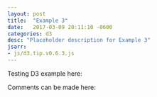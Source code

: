 ```yaml
---
layout: post
title:  "Example 3"
date:   2017-03-09 20:11:10 -0600
categories: d3
desc: "Placeholder description for Example 3"
jsarr:
- js/d3.tip.v0.6.3.js
---
```


Testing D3 example here:

<div id="d3example3"></div>

<style>

.node {
  fill: #fff;
  stroke: #555;
  stroke-width: 1.75px;
}
.node-active{
  fill: #ddd;
  stroke-opacity: 1;
  stroke: #555;
  stroke-width: 1.75px;
}
.link {
  stroke: #555;
  stroke-opacity: .3;
  fill: transparent;
  stroke-width: 3px;
}
.link-active {
  stroke: #555;
  stroke-opacity: 1;
  fill: transparent;
  stroke-width: 3px;
}
.arrow {
  fill: #555;
  fill-opacity: .3;
}
.arrow-active {
  fill: #555;
  fill-opacity: 1;
}
.text {
  font: 12px sans-serif;
  pointer-events: none;
  text-shadow: 0 1px 0 #fff, 1px 0 0 #fff, 0 -1px 0 #fff, -1px 0 0 #fff;
}
.d3-tip {
  line-height: 1;
  font-weight: bold;
  padding: 12px;
  background: rgba(0, 0, 0, 0.8);
  color: #fff;
  border-radius: 2px;
}

</style>

<script>

graph = {
  "nodes": [
      {"name": "A", "label": "2(1/3) + 1(1/9)"}, 
      {"name": "B", "label": "3(1/3) + 3(1/9) + 2(1/27) + 3(1/81)"}, 
      {"name": "C", "label": "0"}, 
      {"name": "D", "label": "1(1/3) + 1(1/9) + 1(1/27)"},
      {"name": "E", "label": "2(1/3) + 1(1/9) + 2(1/27)"},
      {"name": "F", "label": "1(1/3) + 2(1/9)"}],
  "links": [
      {"source": 0, "target": 2, "value" :1}, 
      {"source": 0, "target": 3, "value" :1}, 
      {"source": 1, "target": 2, "value" :1}, 
      {"source": 1, "target": 3, "value" :1}, 
      {"source": 1, "target": 4, "value" :1},
      {"source": 3, "target": 5, "value" :1},
      {"source": 4, "target": 2, "value" :1},
      {"source": 4, "target": 5, "value" :1},
      {"source": 5, "target": 0, "value" :1}]
};
function get_node(graph, name) {
    // get first node that has a name matching the given name (case-insensitive)
    return graph.nodes.filter(function(node) { return node.name.toUpperCase() == name.toUpperCase(); })[0];
}
var sample_graph = {
    'A': ['C', 'D'],
    'B': ['C', 'D', 'E'],
    'C': [],
    'D': ['F'],
    'E': ['C', 'F'],
    'F': ['A'],
};
var linkedByIndex = {};
graph.links.forEach(function(d) {
  linkedByIndex[d.source + "," + d.target] = true;
});
function isConnected(a, b, origin) {
  return (linkedByIndex[a.index + "," + b.index] && b.index != origin.index) || a.index == b.index;
}

var margin = {top: 10, right: 50, bottom: 20, left: 50},
    width = 960 - margin.left - margin.right,
    height = 550 - margin.top - margin.bottom;

var force = d3.layout.force()
  .nodes(graph.nodes)
  .links(graph.links)
  .charge(-3000)
  .linkDistance(200)
  .size([width, height])
  .on("tick", tick)
  .start();
// Zoom definition
var zoom = d3.behavior.zoom()
  .scaleExtent([1, 10])
  .on("zoom", zoomed);

function zoomed() {
  container.attr("transform", "translate(" + d3.event.translate + ")scale(" + d3.event.scale + ")");
}
var svg = d3.select('div#d3example3').append("svg")
  .attr("width", width + margin.left + margin.right)
  .attr("height", height + margin.bottom + margin.top)
  .append("g");

var tip = d3.tip()
  .attr('class', 'd3-tip')
  .offset([-10, 0]);
svg.call(tip);

var rect = svg.append("rect")
  .attr("width", width)
  .attr("height", height)
  .style("fill", "none")
  .style("pointer-events", "all")
  .call(zoom);

var container = svg.append("g");

var defs = container.append("svg:defs");
// build the arrow.
var arrows = defs.selectAll("marker")
  .data(["end", "end-active"]) // Different link/path types can be defined here
  .enter().append("svg:marker") // This section adds in the arrows
  .attr("id", String)
  .attr("viewBox", "0 -5 10 10")
  .attr("refX", 18)
  .attr("refY", -0.8)
  .attr("markerWidth", 6)
  .attr("markerHeight", 6)
  .attr("orient", "auto")
  .append("svg:path")
  .attr("d", "M0,-5L10,0L0,5");
defs.select("#end").attr("class", "arrow");
defs.select("#end-active").attr("class", "arrow-active");
 
var link = container.append("g").selectAll("path")
    .data(force.links())
  .enter().append("path")
    .attr("class", "link")
    .attr("marker-end", "url(#end)");
var node = container.append("g").selectAll(".node")
  .attr("class", "nodes")
  .data(force.nodes())
  .enter().append("g")
  .attr("class", "node")
  .attr("cx", function(d) {
    return d.x;
  })
  .attr("cy", function(d) {
    return d.y;
  })
  .on("mouseover", mouseover)
  .on("mouseout", mouseout)
  .call(force.drag);
node.append("circle")
  .attr("r", 16);
node.append("text")
  .attr("class", "text")
  .attr("x", -3)
  .attr("dy", ".31em")
  .text(function(d) {return d.name;});
function tick() {
  link.attr("d", linkArc);
  node.attr("transform", transform);
}
function transform(d) {
  return "translate(" + d.x + "," + d.y + ")";
}
// makes the arcs
function linkArc(d) {
  var dx = d.target.x - d.source.x,
      dy = d.target.y - d.source.y,
      dr = Math.sqrt(dx * dx + dy * dy);
  return "M" + d.source.x + "," + d.source.y + "A" + dr + "," + dr + " 0 0,1 " + d.target.x + "," + d.target.y;
}
function simple_paths(node, graph, depth) {
    var paths = [];
    var stack = [];
    (function simple_paths_helper(node, graph, depth) {
        if (depth <= 0) {
            paths.push(stack.slice(0));
            return;
        }
        // record node as visited to prevent cycles
        stack.push(node);
        var unvisited_neighbors = 0;
        var neighbors = graph[node];
        for (var i = 0; i < neighbors.length; i++) {
            if (stack.indexOf(neighbors[i]) === -1) {
                unvisited_neighbors += 1;
                simple_paths_helper(neighbors[i], graph, depth-1);
            } 
        }
        if (unvisited_neighbors === 0) {
            paths.push(stack.slice(0));
        }
        stack.pop(node);
        return;
    })(node, graph, depth);
    return paths;
}
function mouseover(d) {
  // possible depth change here 
  var simple_path_array = simple_paths(d.name, sample_graph, 100);
  // curried get_node function for easy mapping
  var curried_get_node = function (node_name) { return get_node(graph, node_name); };
  for(i = 0; i < simple_path_array.length; i++) { 
    var temp_array = simple_path_array[i].map(curried_get_node);
    for (j = 0; j < temp_array.length - 1; j++){
      var _ = set_highlight(temp_array[j + 1], temp_array[j]);
    }
}
  tip.html("<strong>" + d.name + ": </strong> <span style='color:red'>"
       + d.label + "</span>"
        );
  node.classed("mouseover", tip.show);
  d3.select(this).select("circle").transition()
    .duration(750)
    .attr("r", 16);
}
function mouseout(d) {
  d3.select(this).select("circle").transition()
    .duration(750)
    .attr("r", 16);
  exit_highlight(d);
  node.classed("mouseover", tip.hide);
}
function set_highlight(d, origin) {
  var connected_nodes = [];
  node.attr("class", function(o) {
    if (isConnected(d, o, origin)) {
      connected_nodes.push(o);
      return "node-active";
    } 
    else {
      return d3.select(this).attr("class");
    }
  });
  link.attr("marker-end", function(o) {
    return isLinkForNode(d, o, origin) ? "url(#end-active)" : d3.select(this).attr("marker-end");
  });
  link.attr("class", function(o) {
    return isLinkForNode(d, o, origin) ? "link-active" : d3.select(this).attr("class");
  });
  return connected_nodes;
}
function isLinkForNode(node, link, origin){
  return link.source.index == origin.index && link.target.index == node.index;
}
function exit_highlight(d) {
  node.attr("class", "node");
  link.attr("class", "link");
  link.attr("marker-end", "url(#end)");
}
</script>


Comments can be made here:
